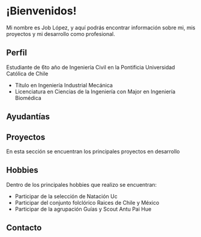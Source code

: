 # ¡Bienvenidos!
Mi nombre es Job López, y aquí podrás encontrar información sobre mi, mis proyectos y mi desarrollo como profesional.

## Perfil
Estudiante de 6to año de Ingeniería Civil en la Pontificia Universidad Católica de Chile
- Título en Ingeniería Industrial Mecánica
- Licenciatura en Ciencias de la Ingeniería con Major en Ingeniería Biomédica

## Ayudantías

## Proyectos

En esta sección se encuentran los principales proyectos en desarrollo

## Hobbies
Dentro de los principales hobbies que realizo se encuentran:
- Participar de la selección de Natación Uc
- Participar del conjunto folclórico Raices de Chile y México
- Participar de la agrupación Guías y Scout Antu Pai Hue

## Contacto
